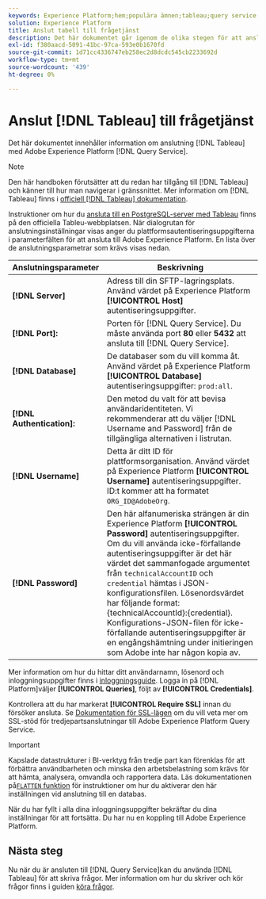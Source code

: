 ```yaml
---
keywords: Experience Platform;hem;populära ämnen;tableau;query service;Query service;connect to query service;
solution: Experience Platform
title: Anslut tabell till frågetjänst
description: Det här dokumentet går igenom de olika stegen för att ansluta Tableau till Adobe Experience Platform Query Service.
exl-id: f380aacd-5091-41bc-97ca-593e0b1670fd
source-git-commit: 1d71cc4336747eb258ec2d8dcdc545cb2233692d
workflow-type: tm+mt
source-wordcount: '439'
ht-degree: 0%

---
```


# Anslut [!DNL Tableau] till frågetjänst

Det här dokumentet innehåller information om anslutning [!DNL Tableau] med Adobe Experience Platform [!DNL Query Service].

>[!NOTE]
>
> Den här handboken förutsätter att du redan har tillgång till [!DNL Tableau] och känner till hur man navigerar i gränssnittet. Mer information om [!DNL Tableau] finns i [officiell [!DNL Tableau] dokumentation](https://help.tableau.com/current/pro/desktop/en-us/default.htm).

Instruktioner om hur du [ansluta till en PostgreSQL-server med Tableau](https://help.tableau.com/current/pro/desktop/en-us/examples_postgresql.htm) finns på den officiella Tableu-webbplatsen. När dialogrutan för anslutningsinställningar visas anger du plattformsautentiseringsuppgifterna i parameterfälten för att ansluta till Adobe Experience Platform. En lista över de anslutningsparametrar som krävs visas nedan.

| Anslutningsparameter | Beskrivning |
|---|---|
| **[!DNL Server]** | Adress till din SFTP-lagringsplats. Använd värdet på Experience Platform **[!UICONTROL Host]** autentiseringsuppgifter. |
| **[!DNL Port]:** | Porten för [!DNL Query Service]. Du måste använda port **80** eller **5432** att ansluta till [!DNL Query Service]. |
| **[!DNL Database]** | De databaser som du vill komma åt. Använd värdet på Experience Platform **[!UICONTROL Database]** autentiseringsuppgifter: `prod:all`. |
| **[!DNL Authentication]:** | Den metod du valt för att bevisa användaridentiteten. Vi rekommenderar att du väljer [!DNL Username and Password] från de tillgängliga alternativen i listrutan. |
| **[!DNL Username]** | Detta är ditt ID för plattformsorganisation. Använd värdet på Experience Platform **[!UICONTROL Username]** autentiseringsuppgifter. ID:t kommer att ha formatet `ORG_ID@AdobeOrg`. |
| **[!DNL Password]** | Den här alfanumeriska strängen är din Experience Platform **[!UICONTROL Password]** autentiseringsuppgifter. Om du vill använda icke-förfallande autentiseringsuppgifter är det här värdet det sammanfogade argumentet från `technicalAccountID` och `credential` hämtas i JSON-konfigurationsfilen. Lösenordsvärdet har följande format: {technicalAccountId}:{credential}. Konfigurations-JSON-filen för icke-förfallande autentiseringsuppgifter är en engångshämtning under initieringen som Adobe inte har någon kopia av. |

Mer information om hur du hittar ditt användarnamn, lösenord och inloggningsuppgifter finns i [inloggningsguide](../ui/credentials.md). Logga in på [!DNL Platform]väljer **[!UICONTROL Queries]**, följt av **[!UICONTROL Credentials]**.

Kontrollera att du har markerat **[!UICONTROL Require SSL]** innan du försöker ansluta. Se [Dokumentation för SSL-lägen](./ssl-modes.md) om du vill veta mer om SSL-stöd för tredjepartsanslutningar till Adobe Experience Platform Query Service.

>[!IMPORTANT]
>
>Kapslade datastrukturer i BI-verktyg från tredje part kan förenklas för att förbättra användbarheten och minska den arbetsbelastning som krävs för att hämta, analysera, omvandla och rapportera data. Läs dokumentationen på[`FLATTEN` funktion](../best-practices/flatten-nested-data.md) för instruktioner om hur du aktiverar den här inställningen vid anslutning till en databas.

När du har fyllt i alla dina inloggningsuppgifter bekräftar du dina inställningar för att fortsätta. Du har nu en koppling till Adobe Experience Platform.

## Nästa steg

Nu när du är ansluten till [!DNL Query Service]kan du använda [!DNL Tableau] för att skriva frågor. Mer information om hur du skriver och kör frågor finns i guiden [köra frågor](../best-practices/writing-queries.md).

